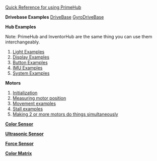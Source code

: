 [Quick Reference for using PrimeHub](https://pybricks.com/projects/sets/mindstorms-robot-inventor/other-models/quick-reference/)

**Drivebase Examples**
[DriveBase](https://beta.pybricks.com/static/docs/v2.8.0/robotics.html#examples)
[GyroDriveBase](https://beta.pybricks.com/static/docs/v2.8.0/robotics.html#examples)


**Hub Examples**

Note: PrimeHub and InventorHub are the same thing you can use them interchangeably.

1. [Light Examples](https://beta.pybricks.com/static/docs/v2.8.0/hubs/primehub.html#status-light-examples)
2. [Display Examples](https://beta.pybricks.com/static/docs/v2.8.0/hubs/primehub.html#matrix-display-examples)
3. [Button Examples](https://beta.pybricks.com/static/docs/v2.8.0/hubs/primehub.html#button-examples)
4. [IMU Examples](https://beta.pybricks.com/static/docs/v2.8.0/hubs/primehub.html#imu-examples)
5. [System Examples](https://beta.pybricks.com/static/docs/v2.8.0/hubs/primehub.html#system-examples)

**Motors**
1. [Initialization](https://beta.pybricks.com/static/docs/v2.8.0/pupdevices/motor.html#initialization-examples)
2. [Measuring motor position](https://beta.pybricks.com/static/docs/v2.8.0/pupdevices/motor.html#measurement-examples)
3. [Movement examples](https://beta.pybricks.com/static/docs/v2.8.0/pupdevices/motor.html#movement-examples)
4. [Stall examples](https://beta.pybricks.com/static/docs/v2.8.0/pupdevices/motor.html#stall-examples)
5. [Making 2 or more motors do things simultaneously](https://beta.pybricks.com/static/docs/v2.8.0/pupdevices/motor.html#parallel-movement-examples)

[**Color Sensor**](https://beta.pybricks.com/static/docs/v2.8.0/pupdevices/colorsensor.html#examples)

[**Ultrasonic Sensor**](https://beta.pybricks.com/static/docs/v2.8.0/pupdevices/ultrasonicsensor.html)

[**Force Sensor**](https://beta.pybricks.com/static/docs/v2.8.0/pupdevices/forcesensor.html)



[**Color Matrix**](https://beta.pybricks.com/static/docs/v2.8.0/pupdevices/colorlightmatrix.html)

